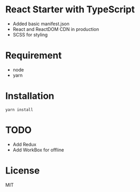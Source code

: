 # React Starter with TypeScript
- Added basic manifest.json
- React and ReactDOM CDN in production
- SCSS for styling

# Requirement
- node
- yarn

# Installation
`yarn install`

# TODO
- Add Redux
- Add WorkBox for offline

# License
MIT

